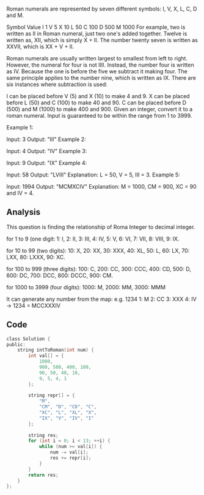 Roman numerals are represented by seven different symbols: I, V, X, L, C, D and M.

Symbol       Value
I             1
V             5
X             10
L             50
C             100
D             500
M             1000
For example, two is written as II in Roman numeral, just two one's added together. Twelve is written as, XII, which is simply X + II. The number twenty seven is written as XXVII, which is XX + V + II.

Roman numerals are usually written largest to smallest from left to right. However, the numeral for four is not IIII. Instead, the number four is written as IV. Because the one is before the five we subtract it making four. The same principle applies to the number nine, which is written as IX. There are six instances where subtraction is used:

I can be placed before V (5) and X (10) to make 4 and 9. 
X can be placed before L (50) and C (100) to make 40 and 90. 
C can be placed before D (500) and M (1000) to make 400 and 900.
Given an integer, convert it to a roman numeral. Input is guaranteed to be within the range from 1 to 3999.

Example 1:

Input: 3
Output: "III"
Example 2:

Input: 4
Output: "IV"
Example 3:

Input: 9
Output: "IX"
Example 4:

Input: 58
Output: "LVIII"
Explanation: L = 50, V = 5, III = 3.
Example 5:

Input: 1994
Output: "MCMXCIV"
Explanation: M = 1000, CM = 900, XC = 90 and IV = 4.

## Analysis

This question is finding the relationship of Roma Integer to decimal integer.

for 1 to 9 (one digit:
1: I, 2: II, 3: III, 4: IV, 5: V, 6: VI, 7: VII, 8: VIII, 9: IX.

for 10 to 99 (two digits):
10: X, 20: XX, 30: XXX, 40: XL, 50: L, 60: LX, 70: LXX, 80: LXXX, 90: XC.

for 100 to 999 (three digits):
100: C, 200: CC, 300: CCC, 400: CD, 500: D, 600: DC, 700: DCC, 800: DCCC, 900: CM.

for 1000 to 3999 (four digits):
1000: M, 2000: MM, 3000: MMM

It can generate any number from the map: e.g. 1234
1: M
2: CC
3: XXX
4: IV
-> 1234 = MCCXXXIV

## Code

```c
class Solution {
public:
    string intToRoman(int num) {
        int val[] = {
            1000,
            900, 500, 400, 100,
            90, 50, 40, 10,
            9, 5, 4, 1
        };
        
        string repr[] = {
            "M",
            "CM", "D", "CD", "C",
            "XC", "L", "XL", "X",
            "IX", "V", "IV", "I"
        };
        
        string res;
        for (int i = 0; i < 13; ++i) {
            while (num >= val[i]) {
                num -= val[i];
                res += repr[i];
            }
        }
        return res;
    }
};
```